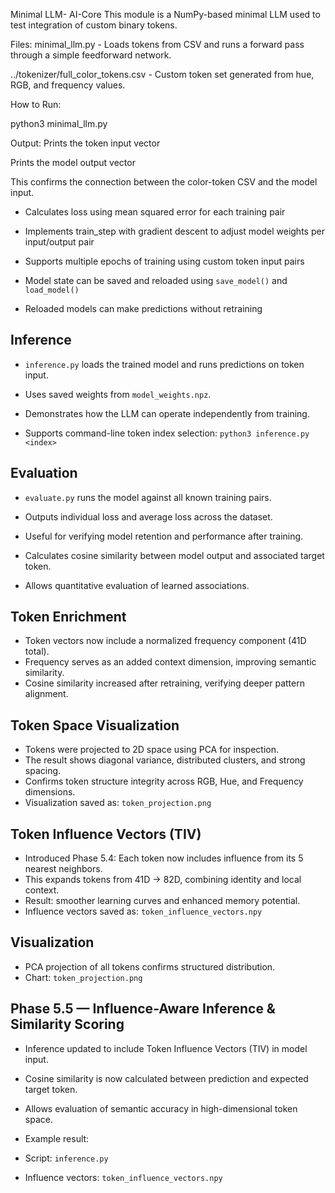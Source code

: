 Minimal LLM- AI-Core
This module is a NumPy-based minimal LLM used to test integration of custom binary tokens.

Files:
minimal_llm.py - Loads tokens from CSV and runs a forward pass through a simple feedforward network.

../tokenizer/full_color_tokens.csv - Custom token set generated from hue, RGB, and frequency values.

How to Run:

python3 minimal_llm.py

Output:
Prints the token input vector

Prints the model output vector

This confirms the connection between the color-token CSV and the model input.

- Calculates loss using mean squared error for each training pair

- Implements train_step with gradient descent to adjust model weights per input/output pair

- Supports multiple epochs of training using custom token input pairs

- Model state can be saved and reloaded using `save_model()` and `load_model()`

- Reloaded models can make predictions without retraining


## Inference

- `inference.py` loads the trained model and runs predictions on token input.
- Uses saved weights from `model_weights.npz`.
- Demonstrates how the LLM can operate independently from training.

- Supports command-line token index selection:
  `python3 inference.py <index>`

## Evaluation

- `evaluate.py` runs the model against all known training pairs.
- Outputs individual loss and average loss across the dataset.
- Useful for verifying model retention and performance after training.

- Calculates cosine similarity between model output and associated target token.
- Allows quantitative evaluation of learned associations.

## Token Enrichment

- Token vectors now include a normalized frequency component (41D total).
- Frequency serves as an added context dimension, improving semantic similarity.
- Cosine similarity increased after retraining, verifying deeper pattern alignment.

## Token Space Visualization

- Tokens were projected to 2D space using PCA for inspection.
- The result shows diagonal variance, distributed clusters, and strong spacing.
- Confirms token structure integrity across RGB, Hue, and Frequency dimensions.
- Visualization saved as: `token_projection.png`

## Token Influence Vectors (TIV)

- Introduced Phase 5.4: Each token now includes influence from its 5 nearest neighbors.
- This expands tokens from 41D → 82D, combining identity and local context.
- Result: smoother learning curves and enhanced memory potential.
- Influence vectors saved as: `token_influence_vectors.npy`

## Visualization

- PCA projection of all tokens confirms structured distribution.
- Chart: `token_projection.png`

## Phase 5.5 — Influence-Aware Inference & Similarity Scoring

- Inference updated to include Token Influence Vectors (TIV) in model input.
- Cosine similarity is now calculated between prediction and expected target token.
- Allows evaluation of semantic accuracy in high-dimensional token space.
- Example result:


- Script: `inference.py`
- Influence vectors: `token_influence_vectors.npy`
